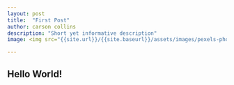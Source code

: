 ```yaml
---
layout: post
title:  "First Post"
author: carson collins
description: "Short yet informative description"
image: <img src="{{site.url}}/{{site.baseurl}}/assets/images/pexels-photo-6590699.jpeg" alt="" style="width:300px;"/>

---
```


## Hello World!
